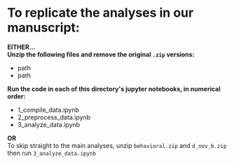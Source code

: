 # To replicate the analyses in our manuscript:  
<b>EITHER...</b><br />
<b>Unzip the following files and remove the original `.zip` versions:</b>
+ path
+ path

<b>Run the code in each of this directory's jupyter notebooks, in numerical order:</b>

+ 1_compile_data.ipynb
+ 2_preprocess_data.ipynb
+ 3_analyze_data.ipynb

<b>OR</b><br />
To skip straight to the main analyses, unzip `behavioral.zip` and `d_nov_b.zip` then run `3_analyze_data.ipynb`
